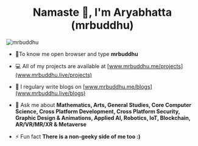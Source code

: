 
<h1 align="center">Namaste 🙏, I'm Aryabhatta (mrbuddhu)</h1>



<p align="left"> <img src="https://komarev.com/ghpvc/?username=mrbuddhu" alt="mrbuddhu" /> </p>

- 👨‍To know me open browser and type **mrbuddhu**

- 💻 All of my projects are available at [www.mrbuddhu.me/projects](www.mrbuddhu.live/projects)

- 📝 I regulary write blogs on [www.mrbuddhu.me/blogs](www.mrbuddhu.live/blogs)

- 💬 Ask me about **Mathematics, Arts, General Studies, Core Computer Science, Cross Platform Development, Cross Platform Security, Graphic Design & Animations, Applied AI, Robotics, IoT, Blockchain, AR/VR/MR/XR & Metaverse**

- ⚡ Fun fact **There is a non-geeky side of me too :)**
